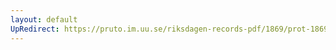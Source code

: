 ```yaml
---
layout: default
UpRedirect: https://pruto.im.uu.se/riksdagen-records-pdf/1869/prot-1869--ak--514/prot-1869--ak--514_003.pdf
---
```

